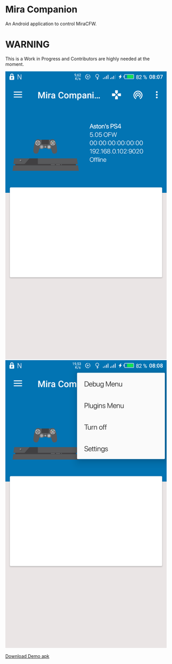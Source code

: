 # Mira Companion

An Android application to control MiraCFW.


# WARNING

This is a Work in Progress and Contributors are highly needed at the moment.

<img src='screenshots/Screenshot_20180523-080724.png'></img>
<img src='screenshots/Screenshot_20180523-080830.png'></img>

 [Download Demo apk](https://github.com/AstonBraham/mira-toolbox/blob/master/Mira-Companion/demo/app-debug.apk)